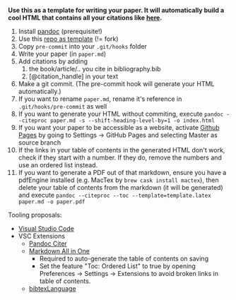 __Use this as a template for writing your paper. It will automatically build a cool HTML that contains all your citations like [here](https://robert-nickel.github.io/paper).__

1. Install [pandoc](https://pandoc.org/installing.html) (prerequisite!)
2. Use this [repo as template](https://docs.github.com/en/free-pro-team@latest/github/creating-cloning-and-archiving-repositories/creating-a-repository-from-a-template#creating-a-repository-from-a-template) (!= fork)
3. Copy `pre-commit` into your `.git/hooks` folder
4. Write your paper (in `paper.md`)
5. Add citations by adding
   1. the book/article/.. you cite in bibliography.bib
   2. [@citation_handle] in your text
6. Make a git commit. (The pre-commit hook will generate your HTML automatically.)
7. If you want to rename `paper.md`, rename it's reference in `.git/hooks/pre-commit` as well
8. If you want to generate your HTML without commiting, execute `pandoc --citeproc paper.md -s --shift-heading-level-by=1 -o index.html`
9. If you want your paper to be accessible as a website, activate [Github Pages](https://pages.github.com/) by going to Settings -> GitHub Pages and selecting Master as source branch
10. If the links in your table of contents in the generated HTML don't work, check if they start with a number. If they do, remove the numbers and use an ordered list instead.
11. If you want to generate a PDF out of that markdown, ensure you have a pdfEngine installed (e.g. MacTex by `brew cask install mactex`), then delete your table of contents from the markdown (it will be generated) and execute `pandoc --citeproc --toc --template=template.latex paper.md -o paper.pdf`

Tooling proposals:
- [Visual Studio Code](https://code.visualstudio.com/)
- VSC Extensions
  - [Pandoc Citer](https://marketplace.visualstudio.com/items?itemName=notZaki.pandocciter)
  - [Markdown All in One](https://marketplace.visualstudio.com/items?itemName=yzhang.markdown-all-in-one)
    - Required to auto-generate the table of contents on saving
    - Set the feature "Toc: Ordered List" to true by opening Preferences -> Settings -> Extensions to avoid broken links in table of contents.
  - [bibtexLanguage](https://marketplace.visualstudio.com/items?itemName=phr0s.bib)
